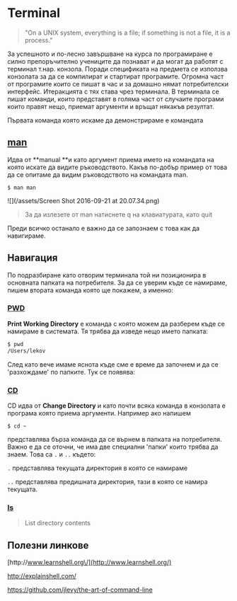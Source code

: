 # Terminal

> "On a UNIX system, everything is a file; if something is not a file, it is a process."

За успешното и по-лесно завършване на курса по програмиране е силно препоръчително учениците да познават и да могат да работят с терминал т.нар. конзола. Поради спецификата на предмета се използва конзолата за да се компилират и стартират програмите. Огромна част от програмите които се пишат в час и за домашно нямат потребителски интерфейс. Итеракцията с тях става чрез терминала. В терминала се пишат команди, които представят в голяма част от случаите програми които правят нещо, приемат аргументи и връщат някакъв резултат.

Първата команда която искаме да демонстрираме е командата

## [man](http://explainshell.com/explain?cmd=man)

Идва от **manual **и като аргумент приема името на командата на която искате да видите ръководството. Какъв по-добър пример от това да се опитаме да видим ръководството на командата man.

```
$ man man
```

![](/assets/Screen Shot 2016-09-21 at 20.07.34.png)

> За да излезете от man натиснете q на клавиатурата, като quit

Преди всичко останало е важно да се запознаем с това как да навигираме.

## Навигация

По подразбиране като отворим терминала той ни позиционира в основната папката на потребителя. За да се уверим къде се намираме, пишем втората команда която ще покажем, а именно:

### [PWD](http://explainshell.com/explain?cmd=pwd)

**Print Working Directory** е команда с която можем да разберем къде се намираме в системата. Тя трябва да изведе нещо името папката:

```bash
$ pwd
/Users/lekov
```

След като вече имаме яснота къде сме е време да започнем и да се 'разхождаме' по папките. Тук се появява:

### [CD](http://explainshell.com/explain?cmd=cd)

CD идва от **Change Directory** и като почти всяка команда в конзолата е програма която приема аргументи. Например ако напишем

```
$ cd ~
```

представлява бърза команда да се върнем в папката на потребителя. Важно е да се оточни, че има две специални 'папки' които трябва да знаем. Това са `.` и `..`  където:

`.` представлява текущата директория в която се намираме

`..` представлява предишната директория, тази в която се намира текущата.

### [ls](http://explainshell.com/explain?cmd=ls)

> List directory contents

## Полезни линкове

[http:\/\/www.learnshell.org\/](http://www.learnshell.org/)

[http:\/\/explainshell.com\/](http://explainshell.com/)

[https:\/\/github.com\/jlevy\/the-art-of-command-line](https://github.com/jlevy/the-art-of-command-line)

